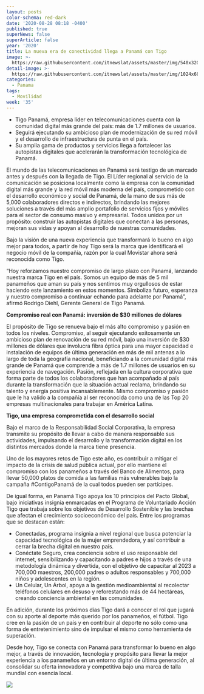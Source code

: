 ```yaml
---
layout: posts
color-schema: red-dark
date: '2020-08-28 08:18 -0400'
published: true
superNews: false
superArticle: false
year: '2020'
title: La nueva era de conectividad llega a Panamá con Tigo
image: >-
  https://raw.githubusercontent.com/itnewslat/assets/master/img/540x320/Antenas-Panama-p.jpg
detail-image: >-
  https://raw.githubusercontent.com/itnewslat/assets/master/img/1024x680/Antenas-Panama-g.jpg
categories:
  - Panama
tags:
  - Movilidad
week: '35'
---
```

- Tigo Panamá, empresa líder en telecomunicaciones cuenta con la comunidad digital más grande del país: más de 1.7 millones de usuarios.
- Seguirá ejecutando su ambicioso plan de modernización de su red móvil y el desarrollo de infraestructura de punta en el país.
- Su amplia gama de productos y servicios llega a fortalecer las autopistas digitales que acelerarán la transformación tecnológica de Panamá.

El mundo de las telecomunicaciones en Panamá será testigo de un marcado antes y después con la llegada de Tigo. El Líder regional al servicio de la comunicación se posiciona localmente como la empresa con la comunidad digital más grande y la red móvil más moderna del país, comprometido con el desarrollo económico y social de Panamá, de la mano de sus más de 5,000 colaboradores directos e indirectos, brindando las mejores soluciones a través del más amplio portafolio de servicios fijos y móviles para el sector de consumo masivo y empresarial. Todos unidos por un propósito: construir las autopistas digitales que conectan a las personas, mejoran sus vidas y apoyan al desarrollo de nuestras comunidades.

Bajo la visión de una nueva experiencia que transformará lo bueno en algo mejor para todos, a partir de hoy Tigo será la marca que identificará el negocio móvil de la compañía, razón por la cual Movistar ahora será reconocida como Tigo. 

“Hoy reforzamos nuestro compromiso de largo plazo con Panamá, lanzando nuestra marca Tigo en el país. Somos un equipo de más de 5 mil panameños que aman su país y nos sentimos muy orgullosos de estar haciendo este lanzamiento en estos momentos. Simboliza futuro, esperanza y nuestro compromiso a continuar echando para adelante por Panamá”, afirmó Rodrigo Diehl, Gerente General de Tigo Panamá. 

**Compromiso real con Panamá: inversión de $30 millones de dólares**

El propósito de Tigo se renueva bajo el más alto compromiso y pasión en todos los niveles.  Compromiso, al seguir ejecutando exitosamente un ambicioso plan de renovación de su red móvil, bajo una inversión de $30 millones de dólares que involucra fibra óptica para una mayor capacidad e instalación de equipos de última generación en más de mil antenas a lo largo de toda la geografía nacional, beneficiando a la comunidad digital más grande de Panamá que comprende a más de 1.7 millones de usuarios en su experiencia de navegación. Pasión, reflejada en la cultura corporativa que forma parte de todos los colaboradores que han acompañado al país durante la transformación que la situación actual reclama, brindando su talento y energía positiva incansablemente.  Mismo compromiso y pasión que le ha valido a la compañía al ser reconocida como una de las Top 20 empresas multinacionales para trabajar en América Latina.

**Tigo, una empresa comprometida con el desarrollo social**

Bajo el marco de la Responsabilidad Social Corporativa, la empresa transmite su propósito de llevar a cabo de manera responsable sus actividades, impulsando el desarrollo y la transformación digital en los distintos mercados donde la marca tiene presencia. 

Uno de los mayores retos de Tigo este año, es contribuir a mitigar el impacto de la crisis de salud pública actual, por ello mantiene el compromiso con los panameños a través del Banco de Alimentos, para llevar 50,000 platos de comida a las familias más vulnerables bajo la campaña #ContigoPanamá de la cual todos pueden ser partícipes.

De igual forma, en Panamá Tigo apoya los 10 principios del Pacto Global, bajo iniciativas insignia enmarcadas en el Programa de Voluntariado Acción Tigo que trabaja sobre los objetivos de Desarrollo Sostenible y las brechas que afectan el crecimiento socioeconómico del país. Entre los programas que se destacan están: 

- Conectadas, programa insignia a nivel regional que busca potenciar la capacidad tecnológica de la mujer emprendedora, y así contribuir a cerrar la brecha digital en nuestro país. 
- Conéctate Seguro, crea conciencia sobre el uso responsable del internet, sensibilizando y capacitando a padres e hijos a través de una metodología dinámica y divertida, con el objetivo de capacitar al 2023 a 700,000 maestros, 200,000 padres o adultos responsables y 700,000 niños y adolescentes en la región.
- Un Celular, Un Árbol, apoya a la gestión medioambiental al recolectar teléfonos celulares en desuso y reforestando más de 44 hectáreas, creando conciencia ambiental en las comunidades.

En adición, durante los próximos días Tigo dará a conocer el rol que jugará con su aporte al deporte más querido por los panameños, el fútbol. Tigo cree en la pasión de un país y en contribuir al deporte no sólo como una forma de entretenimiento sino de impulsar el mismo como herramienta de superación.

Desde hoy, Tigo se conecta con Panamá para transformar lo bueno en algo mejor, a través de innovación, tecnología y propósito para llevar la mejor experiencia a los panameños en un entorno digital de última generación, al consolidar su oferta innovadora y competitiva bajo una marca de talla mundial con esencia local.

<img src="https://tracker.metricool.com/c3po.jpg?hash=56f88a41e39ab42c063cc51676587a04"/>